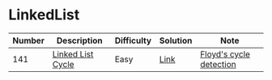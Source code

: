 # LinkedList
<div class="linkedlist-table"></div>

Number | Description                           | Difficulty | Solution | Note
------- | ------------------------------------- | -------- |-------- |--------
141 | [Linked List Cycle](https://leetcode.com/problems/linked-list-cycle/) | Easy | [Link](https://leetcode.com/problems/linked-list-cycle/discuss/710326/C-Floyd's-cycle-detection-(slow-fast-pointer)) | [Floyd's cycle detection](https://github.com/idanhuang/DataStructure-and-Algorithm/blob/master/Floyd's%20cycle%20detection%20algorithm.md)

<div class="linkedlist-table"></div>
